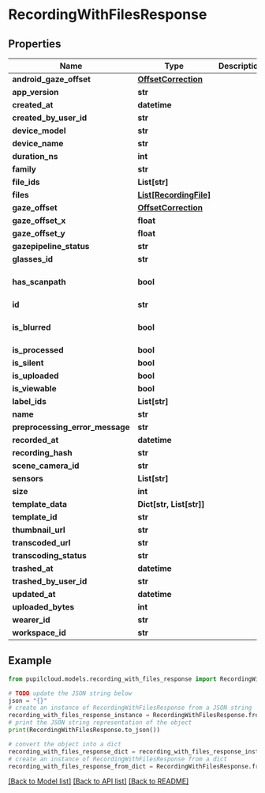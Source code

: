 # RecordingWithFilesResponse


## Properties

Name | Type | Description | Notes
------------ | ------------- | ------------- | -------------
**android_gaze_offset** | [**OffsetCorrection**](OffsetCorrection.md) |  | [optional] 
**app_version** | **str** |  | [optional] 
**created_at** | **datetime** |  | [optional] 
**created_by_user_id** | **str** |  | [optional] 
**device_model** | **str** |  | [optional] 
**device_name** | **str** |  | [optional] 
**duration_ns** | **int** |  | [optional] 
**family** | **str** |  | [optional] 
**file_ids** | **List[str]** |  | [optional] 
**files** | [**List[RecordingFile]**](RecordingFile.md) |  | [optional] 
**gaze_offset** | [**OffsetCorrection**](OffsetCorrection.md) |  | [optional] 
**gaze_offset_x** | **float** |  | [optional] 
**gaze_offset_y** | **float** |  | [optional] 
**gazepipeline_status** | **str** |  | [optional] 
**glasses_id** | **str** |  | [optional] 
**has_scanpath** | **bool** |  | [optional] [default to False]
**id** | **str** |  | [optional] 
**is_blurred** | **bool** |  | [optional] [default to False]
**is_processed** | **bool** |  | [optional] 
**is_silent** | **bool** |  | [optional] 
**is_uploaded** | **bool** |  | [optional] 
**is_viewable** | **bool** |  | [optional] 
**label_ids** | **List[str]** |  | [optional] 
**name** | **str** |  | [optional] 
**preprocessing_error_message** | **str** |  | [optional] 
**recorded_at** | **datetime** |  | [optional] 
**recording_hash** | **str** |  | [optional] 
**scene_camera_id** | **str** |  | [optional] 
**sensors** | **List[str]** |  | [optional] 
**size** | **int** |  | [optional] 
**template_data** | **Dict[str, List[str]]** |  | [optional] 
**template_id** | **str** |  | [optional] 
**thumbnail_url** | **str** |  | [optional] 
**transcoded_url** | **str** |  | [optional] 
**transcoding_status** | **str** |  | [optional] 
**trashed_at** | **datetime** |  | [optional] 
**trashed_by_user_id** | **str** |  | [optional] 
**updated_at** | **datetime** |  | [optional] 
**uploaded_bytes** | **int** |  | [optional] 
**wearer_id** | **str** |  | [optional] 
**workspace_id** | **str** |  | [optional] 

## Example

```python
from pupilcloud.models.recording_with_files_response import RecordingWithFilesResponse

# TODO update the JSON string below
json = "{}"
# create an instance of RecordingWithFilesResponse from a JSON string
recording_with_files_response_instance = RecordingWithFilesResponse.from_json(json)
# print the JSON string representation of the object
print(RecordingWithFilesResponse.to_json())

# convert the object into a dict
recording_with_files_response_dict = recording_with_files_response_instance.to_dict()
# create an instance of RecordingWithFilesResponse from a dict
recording_with_files_response_from_dict = RecordingWithFilesResponse.from_dict(recording_with_files_response_dict)
```
[[Back to Model list]](../README.md#documentation-for-models) [[Back to API list]](../README.md#documentation-for-api-endpoints) [[Back to README]](../README.md)


